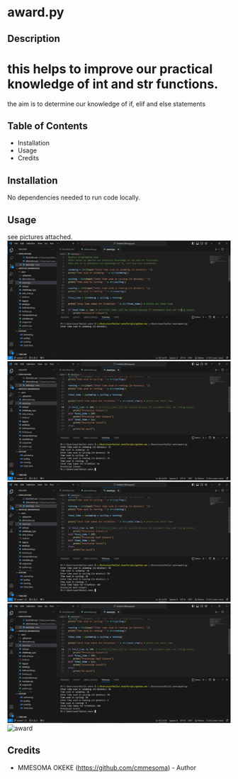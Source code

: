 # award.py

## Description

# this helps to improve our practical knowledge of int and str functions.
the aim is to determine our knowledge of if, elif and else statements

## Table of Contents

- Installation
- Usage
- Credits

## Installation

No dependencies needed to run code locally.

## Usage

see pictures attached.
![award](https://github.com/cmmesoma/codingTasks/blob/e57d77b7a40a8d2d8b2412d6491980c597a3d2f4/award_1.PNG)
![award](https://github.com/cmmesoma/codingTasks/blob/b490cda0f9a9bfd7d182029b82280f890c527073/award_2.PNG)
![award](https://github.com/cmmesoma/codingTasks/blob/b789eada372865d437d899ce9ab691a1189eb9cc/award_3.PNG)
![award](https://github.com/cmmesoma/codingTasks/blob/c97111acca24943e69ac38628b32fc5ad445f191/award_4.PNG)
![award]()

## Credits

- MMESOMA OKEKE (https://github.com/cmmesoma) - Author
